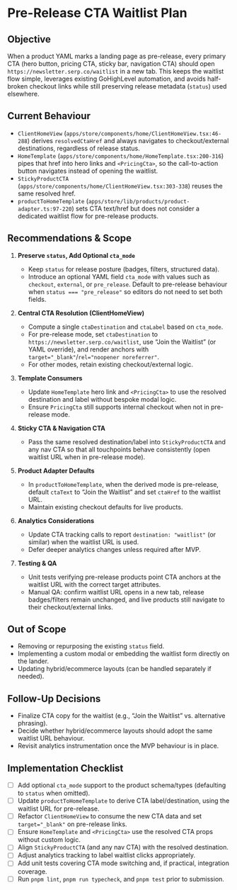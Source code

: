 # Pre-Release CTA Waitlist Plan

## Objective
When a product YAML marks a landing page as pre-release, every primary CTA (hero button, pricing CTA, sticky bar, navigation CTA) should open `https://newsletter.serp.co/waitlist` in a new tab. This keeps the waitlist flow simple, leverages existing GoHighLevel automation, and avoids half-broken checkout links while still preserving release metadata (`status`) used elsewhere.

## Current Behaviour
- `ClientHomeView` (`apps/store/components/home/ClientHomeView.tsx:46-288`) derives `resolvedCtaHref` and always navigates to checkout/external destinations, regardless of release status.
- `HomeTemplate` (`apps/store/components/home/HomeTemplate.tsx:200-316`) pipes that href into hero links and `<PricingCta>`, so the call-to-action button navigates instead of opening the waitlist.
- `StickyProductCTA` (`apps/store/components/home/ClientHomeView.tsx:303-338`) reuses the same resolved href.
- `productToHomeTemplate` (`apps/store/lib/products/product-adapter.ts:97-220`) sets CTA text/href but does not consider a dedicated waitlist flow for pre-release products.

## Recommendations & Scope
1. **Preserve `status`, Add Optional `cta_mode`**  
   - Keep `status` for release posture (badges, filters, structured data).  
   - Introduce an optional YAML field `cta_mode` with values such as `checkout`, `external`, or `pre_release`. Default to pre-release behaviour when `status === "pre_release"` so editors do not need to set both fields.

2. **Central CTA Resolution (ClientHomeView)**  
   - Compute a single `ctaDestination` and `ctaLabel` based on `cta_mode`.  
   - For pre-release mode, set `ctaDestination` to `https://newsletter.serp.co/waitlist`, use “Join the Waitlist” (or YAML override), and render anchors with `target="_blank"`/`rel="noopener noreferrer"`.  
   - For other modes, retain existing checkout/external logic.

3. **Template Consumers**  
   - Update `HomeTemplate` hero link and `<PricingCta>` to use the resolved destination and label without bespoke modal logic.  
   - Ensure `PricingCta` still supports internal checkout when not in pre-release mode.

4. **Sticky CTA & Navigation CTA**  
   - Pass the same resolved destination/label into `StickyProductCTA` and any nav CTA so that all touchpoints behave consistently (open waitlist URL when in pre-release mode).

5. **Product Adapter Defaults**  
   - In `productToHomeTemplate`, when the derived mode is pre-release, default `ctaText` to “Join the Waitlist” and set `ctaHref` to the waitlist URL.  
   - Maintain existing checkout defaults for live products.

6. **Analytics Considerations**  
   - Update CTA tracking calls to report `destination: "waitlist"` (or similar) when the waitlist URL is used.  
   - Defer deeper analytics changes unless required after MVP.

7. **Testing & QA**  
   - Unit tests verifying pre-release products point CTA anchors at the waitlist URL with the correct target attributes.  
   - Manual QA: confirm waitlist URL opens in a new tab, release badges/filters remain unchanged, and live products still navigate to their checkout/external links.

## Out of Scope
- Removing or repurposing the existing `status` field.  
- Implementing a custom modal or embedding the waitlist form directly on the lander.  
- Updating hybrid/ecommerce layouts (can be handled separately if needed).

## Follow-Up Decisions
- Finalize CTA copy for the waitlist (e.g., “Join the Waitlist” vs. alternative phrasing).  
- Decide whether hybrid/ecommerce layouts should adopt the same waitlist URL behaviour.  
- Revisit analytics instrumentation once the MVP behaviour is in place.

## Implementation Checklist
- [ ] Add optional `cta_mode` support to the product schema/types (defaulting to `status` when omitted).  
- [ ] Update `productToHomeTemplate` to derive CTA label/destination, using the waitlist URL for pre-release.  
- [ ] Refactor `ClientHomeView` to consume the new CTA data and set `target="_blank"` on pre-release links.  
- [ ] Ensure `HomeTemplate` and `<PricingCta>` use the resolved CTA props without custom logic.  
- [ ] Align `StickyProductCTA` (and any nav CTA) with the resolved destination.  
- [ ] Adjust analytics tracking to label waitlist clicks appropriately.  
- [ ] Add unit tests covering CTA mode switching and, if practical, integration coverage.  
- [ ] Run `pnpm lint`, `pnpm run typecheck`, and `pnpm test` prior to submission.
